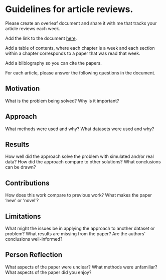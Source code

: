 # Guidelines for article reviews.

Please create an overleaf document and share it with me that tracks your article reviews each week.

Add the link to the document [here](https://www.overleaf.com/read/pxyvfnvpmzrh).

Add a table of contents, where each chapter is a week and each section within a chapter corresponds to a paper that was read that week.

Add a bilbiography so you can cite the papers.

For each article, please answer the following questions in the document.

## Motivation
What is the problem being solved?
Why is it important?

## Approach
What methods were used and why?
What datasets were used and why?

## Results
How well did the approach solve the problem with simulated and/or real data?
How did the approach compare to other solutions?
What conclusions can be drawn?

## Contributions
How does this work compare to previous work? 
What makes the paper ‘new’ or ‘novel’?

## Limitations
What might the issues be in applying the approach to another dataset or problem?
What results are missing from the paper?
Are the authors' conclusions well-informed?

## Person Reflection
What aspects of the paper were unclear?
What methods were unfamiliar?
What aspects of the paper did you enjoy?



